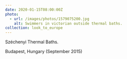```yaml
---
date: 2020-01-15T08:00:00Z
photo:
  - url: /images/photos/1579075200.jpg
    alt: Swimmers in victorian outside thermal baths.
collection: look_to_europe
---
```

Széchenyi Thermal Baths.

Budapest, Hungary (September 2015)
